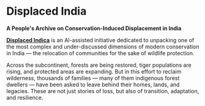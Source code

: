 # Displaced India

**A People's Archive on Conservation-Induced Displacement in India**

[**Displaced Indica**](displaced.in) is an AI-assisted initiative dedicated to unpacking one of the most complex and under-discussed dimensions of modern conservation in India — the relocation of communities for the sake of wildlife protection.

Across the subcontinent, forests are being restored, tiger populations are rising, and protected areas are expanding. But in this effort to reclaim wilderness, thousands of families — many of them indigenous forest dwellers — have been asked to leave behind their homes, lands, and legacies. These are not just stories of loss, but also of transition, adaptation, and resilience.
